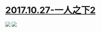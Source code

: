 # [2017.10.27-一人之下2](http://bangumi.bilibili.com/anime/6402)
![](https://bilicoverimg.github.io/2017/2017.10.27-一人之下2.jpg)
![](https://bilicover2017.github.io/2017.10.27.jpg)
